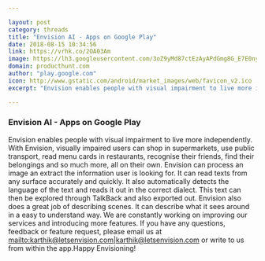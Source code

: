 ```yaml
---

layout: post
category: threads
title: "Envision AI - Apps on Google Play"
date: 2018-08-15 10:34:56
link: https://vrhk.co/2OA03Am
image: https://lh3.googleusercontent.com/3oZ9yMd87ctEzAyAPdGmg8G_E7E0nyJ3DQDtw58-Im0VsN03pdLyUcdK0mHhFchUvjo
domain: producthunt.com
author: "play.google.com"
icon: http://www.gstatic.com/android/market_images/web/favicon_v2.ico
excerpt: "Envision enables people with visual impairment to live more independently. With Envision, visually impaired users can shop in supermarkets, use public transport, read menu cards in restaurants, recognise their friends, find their belongings and so much more, all on their own. Envision can process an image an extract the information user is looking for. It can read texts from any surface accurately and quickly. It also automatically detects the language of the text and reads it out in the correct dialect. This text can then be explored through TalkBack and also exported out. Envision also does a great job of describing scenes. It can describe what it sees around in a easy to understand way. We are constantly working on improving our services and introducing more features. If you have any questions, feedback or feature request, please email us at <mailto:karthik@letsenvision.com|karthik@letsenvision.com> or write to us from within the app.Happy Envisioning!"

---
```


### Envision AI - Apps on Google Play

Envision enables people with visual impairment to live more independently. With Envision, visually impaired users can shop in supermarkets, use public transport, read menu cards in restaurants, recognise their friends, find their belongings and so much more, all on their own. Envision can process an image an extract the information user is looking for. It can read texts from any surface accurately and quickly. It also automatically detects the language of the text and reads it out in the correct dialect. This text can then be explored through TalkBack and also exported out. Envision also does a great job of describing scenes. It can describe what it sees around in a easy to understand way. We are constantly working on improving our services and introducing more features. If you have any questions, feedback or feature request, please email us at <mailto:karthik@letsenvision.com|karthik@letsenvision.com> or write to us from within the app.Happy Envisioning!